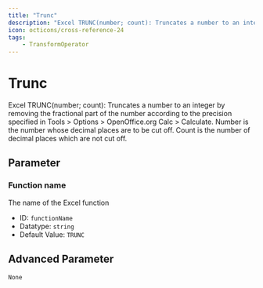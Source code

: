 ```yaml
---
title: "Trunc"
description: "Excel TRUNC(number; count): Truncates a number to an integer by removing the fractional part of the number according to the precision specified in Tools > Options > OpenOffice.org Calc > Calculate. Number is the number whose decimal places are to be cut off. Count is the number of decimal places which are not cut off."
icon: octicons/cross-reference-24
tags: 
    - TransformOperator
---
```

# Trunc
<!-- This file was generated - DO NOT CHANGE IT MANUALLY -->



Excel TRUNC(number; count): Truncates a number to an integer by removing the fractional part of the number according to the precision specified in Tools > Options > OpenOffice.org Calc > Calculate. Number is the number whose decimal places are to be cut off. Count is the number of decimal places which are not cut off.

## Parameter

### Function name

The name of the Excel function

- ID: `functionName`
- Datatype: `string`
- Default Value: `TRUNC`





## Advanced Parameter

`None`